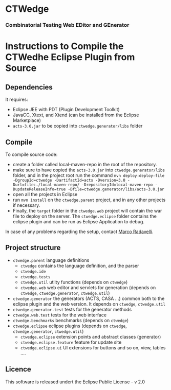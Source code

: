 # CTWedge

### **Combinatorial Testing Web EDitor and GEnerator**

# Instructions to Compile the CTWedhe Eclipse Plugin from Source 
## Dependencies
It requires:
- Eclipse JEE with PDT (Plugin Development Toolkit)
- JavaCC, Xtext, and Xtend (can be installed from the Eclipse Marketplace)
- `acts-3.0.jar` to be copied into `ctwedge.generator/libs` folder

## Compile
To compile source code:
- create a folder called local-maven-repo in the root of the repository.
- make sure to have copied the `acts-3.0.jar` into `ctwedge.generator/libs` folder, and in the project root run the command `mvn deploy:deploy-file -DgroupId=ctwedge -DartifactId=acts -Dversion=3.0 -Durl=file:./local-maven-repo/ -DrepositoryId=local-maven-repo -DupdateReleaseInfo=true -Dfile=ctwedge.generator/libs/acts-3.0.jar`
- open all the projects in Eclipse 
- run `mvn install` on the `ctwedge.parent` project, and in any other projects if necessary.
- Finally, the `target` folder in the `ctwedge.web` project will contain the war file to deploy on the server. The `ctwedge.eclipse` folder contains the eclipse plugin and can be run as Eclipse Application to debug.

In case of any problems regarding the setup, contact [Marco Radavelli](mailto://marco.radavelli@unibg.it).

## Project structure
- `ctwedge.parent`  language definitions
	- `ctwedge` contains the language definition, and the parser
	- `ctwedge.ide`
	- `ctwedge.tests`
	- `ctwedge.util` utlity functions (depends on `ctwedge`)
	- `ctwedge.web`  web editor and servlets for generation (depends on `ctwedge`, `ctwedge.generator`, `ctwedge.util`)	
- `ctwedge.generator` the generators (ACTS, CASA ...) common both to the eclipse plugin and the web version.
				It depends on `ctwedge`, `ctwedge.util`
- `ctwedge.generator.test` tests for the generator methods
- `ctwedge.web.test`  tests for the web interface
- `ctwedge.benchmarks` benchmarks (depends on `ctwedge`)
- `ctwedge.eclipse`  eclipse plugins (depends on `ctwedge`, `ctwedge.generator`, `ctwedge.util`)
	- `ctwedge.eclipse`  extension points and abstract classes (generator)
	- `ctwedge.eclipse.feature` feature for update site
	- `ctwedge.eclipse.ui` UI extensions for buttons and so on, view, tables ....

## Licence
This software is released undert the Eclipse Public License - v 2.0
